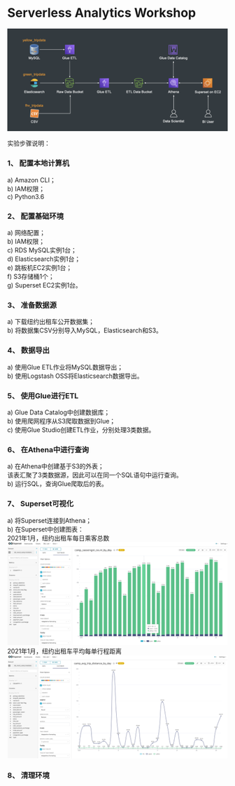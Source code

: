 # Serverless Analytics Workshop
![image](https://github.com/toreydai/serverless-analytics-workshop/blob/main/workshop_arch.png)

实验步骤说明：
### 1、	配置本地计算机
a)	Amazon CLI；
<br>b)	IAM权限；
<br>c)	Python3.6
### 2、	配置基础环境
a)	网络配置；
<br>b)	IAM权限；
<br>c)	RDS MySQL实例1台；
<br>d)	Elasticsearch实例1台；
<br>e)	跳板机EC2实例1台；
<br>f)	S3存储桶1个；
<br>g)	Superset EC2实例1台。
### 3、	准备数据源
a)	下载纽约出租车公开数据集；
<br>b)	将数据集CSV分别导入MySQL，Elasticsearch和S3。
### 4、	数据导出
a)	使用Glue ETL作业将MySQL数据导出；
<br>b)	使用Logstash OSS将Elasticsearch数据导出。
### 5、	使用Glue进行ETL
a)	Glue Data Catalog中创建数据库；
<br>b)	使用爬网程序从S3爬取数据到Glue；
<br>c)	使用Glue Studio创建ETL作业，分别处理3类数据。
### 6、	在Athena中进行查询
a)	在Athena中创建基于S3的外表；
<br>该表汇聚了3类数据源，因此可以在同一个SQL语句中运行查询。
<br>b)	运行SQL，查询Glue爬取后的表。
### 7、	Superset可视化
a)	将Superset连接到Athena；
<br>b)	在Superset中创建图表：
<br>2021年1月，纽约出租车每日乘客总数
![image](https://github.com/toreydai/serverless-analytics-workshop/blob/main/superset_001.png)
<br>2021年1月，纽约出租车平均每单行程距离
![image](https://github.com/toreydai/serverless-analytics-workshop/blob/main/superset_002.png)
### 8、	清理环境

